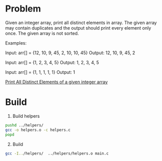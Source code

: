 # Problem

Given an integer array, print all distinct elements in array. The given array may contain duplicates and the output should print every element only once. The given array is not sorted.

Examples: 

Input: arr[] = {12, 10, 9, 45, 2, 10, 10, 45}
Output: 12, 10, 9, 45, 2

Input: arr[] = {1, 2, 3, 4, 5}
Output: 1, 2, 3, 4, 5

Input: arr[] = {1, 1, 1, 1, 1}
Output: 1


[Print All Distinct Elements of a given integer array](https://www.geeksforgeeks.org/print-distinct-elements-given-integer-array/)

# Build 

1. Build helpers 
```sh
pushd ../helpers/
gcc -o helpers.o -c helpers.c
popd
```

2. Build
```sh
gcc -I../helpers/  ../helpers/helpers.o main.c
```
